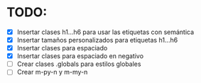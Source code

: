 # TODO:
- [x] Insertar clases h1...h6 para usar las etiquetas con semántica
- [x] Insertar tamaños personalizados para etiquetas h1...h6
- [x] Insertar clases para espaciado
- [x] Insertar clases para espaciado en negativo
- [ ] Crear clases .globals para estilos globales
- [ ] Crear m-py-n y m-my-n